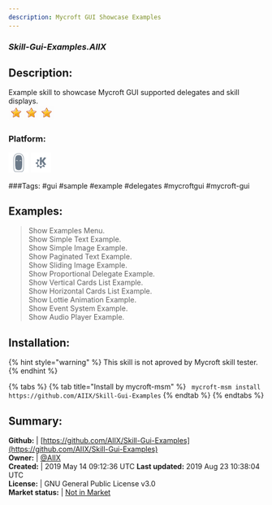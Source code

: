 ```yaml
---
description: Mycroft GUI Showcase Examples
---
```


### _Skill-Gui-Examples.AIIX_  
## Description:  
Example skill to showcase Mycroft GUI supported delegates and skill displays.  
![](../.gitbook/assets/star.png)![](../.gitbook/assets/star.png)![](../.gitbook/assets/star.png)  
### Platform:  
 ![Mark II](../.gitbook/assets/mark-2-icon.png)  ![plasmoid](../.gitbook/assets/kde.png)   
  
###Tags: \#gui \#sample \#example \#delegates \#mycroftgui \#mycroft-gui   
## Examples:  
> Show Examples Menu.  
> Show Simple Text Example.  
> Show Simple Image Example.  
> Show Paginated Text Example.  
> Show Sliding Image Example.  
> Show Proportional Delegate Example.  
> Show Vertical Cards List Example.  
> Show Horizontal Cards List Example.  
> Show Lottie Animation Example.  
> Show Event System Example.  
> Show Audio Player Example.  
  
## Installation:  
{% hint style="warning" %}
This skill is not aproved by Mycroft skill tester.
{% endhint %}
    
{% tabs %}
{% tab title="Install by mycroft-msm" %}
``` mycroft-msm install https://github.com/AIIX/Skill-Gui-Examples```
{% endtab %}
  {% endtabs %}
    
## Summary:  
**Github:** | [https://github.com/AIIX/Skill-Gui-Examples](https://github.com/AIIX/Skill-Gui-Examples)  
**Owner:** | [@AIIX](https://github.com/AIIX)  
**Created:** | 2019 May 14 09:12:36 UTC  **Last updated:** 2019 Aug 23 10:38:04 UTC  
**License:** | GNU General Public License v3.0  
**Market status:** | [Not in Market](https://market.mycroft.ai/skill/)  
